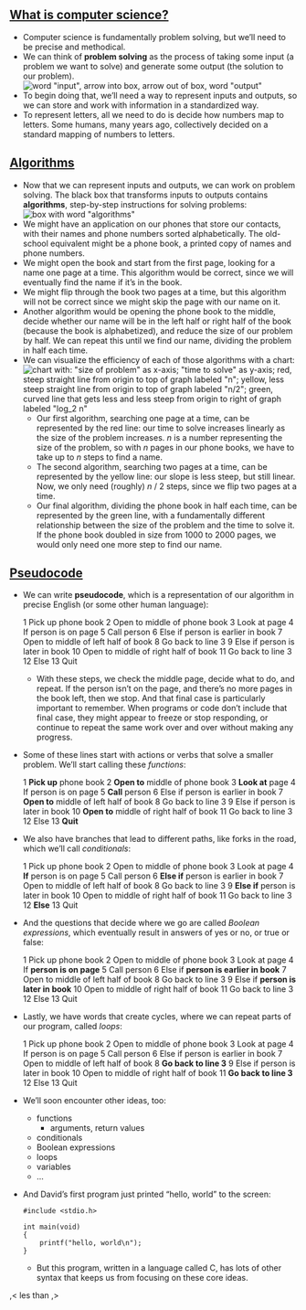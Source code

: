 ## [What is computer science?](https://cs50.harvard.edu/x/2022/notes/0/#what-is-computer-science)

-   Computer science is fundamentally problem solving, but we’ll need to be precise and methodical.
-   We can think of **problem solving** as the process of taking some input (a problem we want to solve) and generate some output (the solution to our problem).  
    ![word "input", arrow into box, arrow out of box, word "output"](https://cs50.harvard.edu/x/2022/notes/0/input_output.png)
-   To begin doing that, we’ll need a way to represent inputs and outputs, so we can store and work with information in a standardized way.
-   To represent letters, all we need to do is decide how numbers map to letters. Some humans, many years ago, collectively decided on a standard mapping of numbers to letters.

## [Algorithms](https://cs50.harvard.edu/x/2022/notes/0/#algorithms)

-   Now that we can represent inputs and outputs, we can work on problem solving. The black box that transforms inputs to outputs contains **algorithms**, step-by-step instructions for solving problems:  
    ![box with word "algorithms"](https://cs50.harvard.edu/x/2022/notes/0/algorithms.png)
-   We might have an application on our phones that store our contacts, with their names and phone numbers sorted alphabetically. The old-school equivalent might be a phone book, a printed copy of names and phone numbers.
-   We might open the book and start from the first page, looking for a name one page at a time. This algorithm would be correct, since we will eventually find the name if it’s in the book.
-   We might flip through the book two pages at a time, but this algorithm will not be correct since we might skip the page with our name on it.
-   Another algorithm would be opening the phone book to the middle, decide whether our name will be in the left half or right half of the book (because the book is alphabetized), and reduce the size of our problem by half. We can repeat this until we find our name, dividing the problem in half each time.
-   We can visualize the efficiency of each of those algorithms with a chart:  
    ![chart with: "size of problem" as x-axis; "time to solve" as y-axis; red, steep straight line from origin to top of graph labeled "n"; yellow, less steep straight line from origin to top of graph labeled "n/2"; green, curved line that gets less and less steep from origin to right of graph labeled "log_2  n"](https://cs50.harvard.edu/x/2022/notes/0/time_to_solve.png)
    -   Our first algorithm, searching one page at a time, can be represented by the red line: our time to solve increases linearly as the size of the problem increases. _n_ is a number representing the size of the problem, so with _n_ pages in our phone books, we have to take up to _n_ steps to find a name.
    -   The second algorithm, searching two pages at a time, can be represented by the yellow line: our slope is less steep, but still linear. Now, we only need (roughly) _n_ / 2 steps, since we flip two pages at a time.
    -   Our final algorithm, dividing the phone book in half each time, can be represented by the green line, with a fundamentally different relationship between the size of the problem and the time to solve it. If the phone book doubled in size from 1000 to 2000 pages, we would only need one more step to find our name.

## [Pseudocode](https://cs50.harvard.edu/x/2022/notes/0/#pseudocode)

-   We can write **pseudocode**, which is a representation of our algorithm in precise English (or some other human language):
    
    1  Pick up phone book
    2  Open to middle of phone book
    3  Look at page
    4  If person is on page
    5      Call person
    6  Else if person is earlier in book
    7      Open to middle of left half of book
    8      Go back to line 3
    9  Else if person is later in book
    10     Open to middle of right half of book
    11     Go back to line 3
    12 Else
    13     Quit
    
    -   With these steps, we check the middle page, decide what to do, and repeat. If the person isn’t on the page, and there’s no more pages in the book left, then we stop. And that final case is particularly important to remember. When programs or code don’t include that final case, they might appear to freeze or stop responding, or continue to repeat the same work over and over without making any progress.
-   Some of these lines start with actions or verbs that solve a smaller problem. We’ll start calling these _functions_:
    
    1  **Pick up** phone book
    2  **Open to** middle of phone book
    3  **Look at** page
    4  If person is on page
    5      **Call** person
    6  Else if person is earlier in book
    7      **Open to** middle of left half of book
    8      Go back to line 3
    9  Else if person is later in book
    10     **Open to** middle of right half of book
    11     Go back to line 3
    12 Else
    13     **Quit**
    
-   We also have branches that lead to different paths, like forks in the road, which we’ll call _conditionals_:
    
    1  Pick up phone book
    2  Open to middle of phone book
    3  Look at page
    4  **If** person is on page
    5      Call person
    6  **Else if** person is earlier in book
    7      Open to middle of left half of book
    8      Go back to line 3
    9  **Else if** person is later in book
    10     Open to middle of right half of book
    11     Go back to line 3
    12 **Else**
    13     Quit
    
-   And the questions that decide where we go are called _Boolean expressions_, which eventually result in answers of yes or no, or true or false:
    
    1  Pick up phone book
    2  Open to middle of phone book
    3  Look at page
    4  If **person is on page**
    5      Call person
    6  Else if **person is earlier in book**
    7      Open to middle of left half of book
    8      Go back to line 3
    9  Else if **person is later in book**
    10     Open to middle of right half of book
    11     Go back to line 3
    12 Else
    13     Quit
    
-   Lastly, we have words that create cycles, where we can repeat parts of our program, called _loops_:
    
    1  Pick up phone book
    2  Open to middle of phone book
    3  Look at page
    4  If person is on page
    5      Call person
    6  Else if person is earlier in book
    7      Open to middle of left half of book
    8      **Go back to line 3**
    9  Else if person is later in book
    10     Open to middle of right half of book
    11     **Go back to line 3**
    12 Else
    13     Quit
    
-   We’ll soon encounter other ideas, too:
    -   functions
        -   arguments, return values
    -   conditionals
    -   Boolean expressions
    -   loops
    -   variables
    -   …
-   And David’s first program just printed “hello, world” to the screen:
    
    ```
    #include <stdio.h>
    
    int main(void)
    {
        printf("hello, world\n");
    }
    ```
    
    -   But this program, written in a language called C, has lots of other syntax that keeps us from focusing on these core ideas.

,< les than
,>